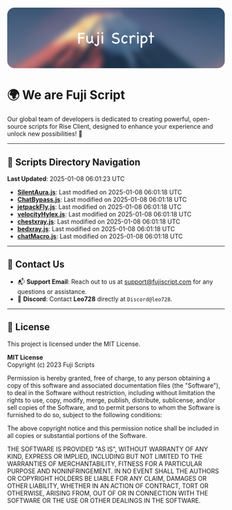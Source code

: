 ![Banner](.github/b.webp)

# 🌍 **We are Fuji Script**

Our global team of developers is dedicated to creating powerful, open-source scripts for Rise Client, designed to enhance your experience and unlock new possibilities! 🌟

---
<!-- SCRIPTS_NAVIGATION_START -->
## 📂 **Scripts Directory Navigation**

**Last Updated**: 2025-01-08 06:01:23 UTC

- **[SilentAura.js](scripts/SilentAura.js)**: Last modified on 2025-01-08 06:01:18 UTC
- **[ChatBypass.js](scripts/ChatBypass.js)**: Last modified on 2025-01-08 06:01:18 UTC
- **[jetpackFly.js](scripts/jetpackFly.js)**: Last modified on 2025-01-08 06:01:18 UTC
- **[velocityHylex.js](scripts/velocityHylex.js)**: Last modified on 2025-01-08 06:01:18 UTC
- **[chestxray.js](scripts/chestxray.js)**: Last modified on 2025-01-08 06:01:18 UTC
- **[bedxray.js](scripts/bedxray.js)**: Last modified on 2025-01-08 06:01:18 UTC
- **[chatMacro.js](scripts/chatMacro.js)**: Last modified on 2025-01-08 06:01:18 UTC

<!-- SCRIPTS_NAVIGATION_END -->

---

## 💬 **Contact Us**  
- 📬 **Support Email**: Reach out to us at [support@fujiscript.com](mailto:support@fujiscript.com) for any questions or assistance.  
- 💬 **Discord**: Contact **Leo728** directly at `Discord@leo728`.

---

## 📜 **License**

This project is licensed under the MIT License.  

**MIT License**  
Copyright (c) 2023 Fuji Scripts  

Permission is hereby granted, free of charge, to any person obtaining a copy of this software and associated documentation files (the "Software"), to deal in the Software without restriction, including without limitation the rights to use, copy, modify, merge, publish, distribute, sublicense, and/or sell copies of the Software, and to permit persons to whom the Software is furnished to do so, subject to the following conditions:  

The above copyright notice and this permission notice shall be included in all copies or substantial portions of the Software.  

THE SOFTWARE IS PROVIDED "AS IS", WITHOUT WARRANTY OF ANY KIND, EXPRESS OR IMPLIED, INCLUDING BUT NOT LIMITED TO THE WARRANTIES OF MERCHANTABILITY, FITNESS FOR A PARTICULAR PURPOSE AND NONINFRINGEMENT. IN NO EVENT SHALL THE AUTHORS OR COPYRIGHT HOLDERS BE LIABLE FOR ANY CLAIM, DAMAGES OR OTHER LIABILITY, WHETHER IN AN ACTION OF CONTRACT, TORT OR OTHERWISE, ARISING FROM, OUT OF OR IN CONNECTION WITH THE SOFTWARE OR THE USE OR OTHER DEALINGS IN THE SOFTWARE.  
